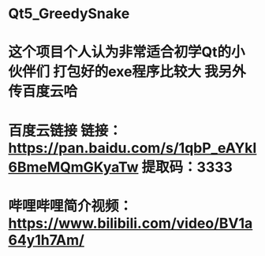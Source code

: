 # Qt5_GreedySnake
# 这个项目个人认为非常适合初学Qt的小伙伴们 打包好的exe程序比较大 我另外传百度云哈
# 百度云链接 链接：https://pan.baidu.com/s/1qbP_eAYkI6BmeMQmGKyaTw 提取码：3333
# 哔哩哔哩简介视频：https://www.bilibili.com/video/BV1a64y1h7Am/
